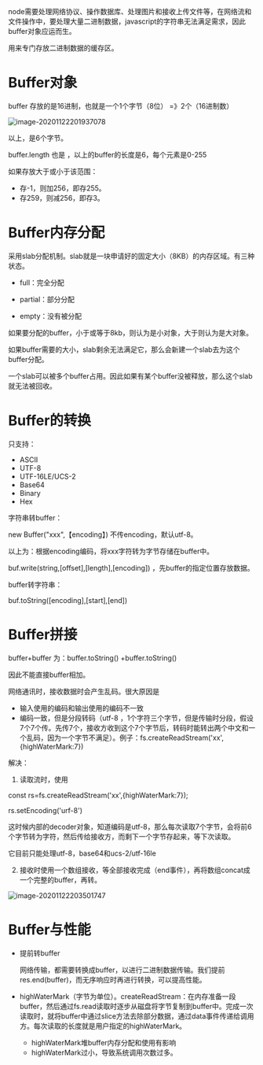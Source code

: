 node需要处理网络协议、操作数据库、处理图片和接收上传文件等，在网络流和文件操作中，要处理大量二进制数据，javascript的字符串无法满足需求，因此buffer对象应运而生。

用来专门存放二进制数据的缓存区。

# Buffer对象

buffer 存放的是16进制，也就是一个1个字节（8位） =》2个（16进制数）

![image-20201122201937078](E:\0git_note\node和js\深入浅出nodejs\image\image-20201122201937078.png)

以上，是6个字节。

buffer.length 也是 ，以上的buffer的长度是6，每个元素是0-255

如果存放大于或小于该范围：  

- 存-1，则加256，即存255。
- 存259，则减256，即存3。

# Buffer内存分配

采用slab分配机制。slab就是一块申请好的固定大小（8KB）的内存区域。有三种状态。

- full：完全分配

- partial：部分分配

- empty：没有被分配

如果要分配的buffer，小于或等于8kb，则认为是小对象，大于则认为是大对象。

如果buffer需要的大小，slab剩余无法满足它，那么会新建一个slab去为这个buffer分配。

一个slab可以被多个buffer占用。因此如果有某个buffer没被释放，那么这个slab就无法被回收。

# Buffer的转换

只支持：

- ASCII
- UTF-8
- UTF-16LE/UCS-2
- Base64
- Binary
- Hex

字符串转buffer： 

new Buffer("xxx",【encoding】) 不传encoding，默认utf-8。

以上为：根据encoding编码，将xxx字符转为字节存储在buffer中。

buf.write(string,[offset],[length],[encoding]) ，先buffer的指定位置存放数据。

buffer转字符串：

buf.toString([encoding],[start],[end])

# Buffer拼接

buffer+buffer 为：buffer.toString() +buffer.toString()

因此不能直接buffer相加。

网络通讯时，接收数据时会产生乱码。很大原因是

- 输入使用的编码和输出使用的编码不一致
- 编码一致，但是分段转码（utf-8 ，1个字符三个字节，但是传输时分段，假设7个7个传。先传7个，接收方收到这个7个字节后，转码时能转出两个中文和一个乱码，因为一个字节不满足）。例子：fs.createReadStream('xx',{highWaterMark:7})

解决：

1. 读取流时，使用

const rs=fs.createReadStream('xx',{highWaterMark:7});

rs.setEncoding('urf-8')

这时候内部的decoder对象，知道编码是utf-8，那么每次读取7个字节，会将前6个字节转为字符，然后传给接收方，而剩下一个字节存起来，等下次读取。

它目前只能处理utf-8，base64和ucs-2/utf-16le

2. 接收时使用一个数组接收，等全部接收完成（end事件），再将数组concat成一个完整的buffer，再转。

![image-20201122203501747](E:\0git_note\node和js\深入浅出nodejs\image\image-20201122203501747.png)

# Buffer与性能

- 提前转buffer

  网络传输，都需要转换成buffer，以进行二进制数据传输。我们提前res.end(buffer)，而无序响应时再进行转换，可以提高性能。

- highWaterMark（字节为单位）。createReadStream：在内存准备一段buffer，然后通过fs.read读取时逐步从磁盘将字节复制到buffer中。完成一次读取时，就将buffer中通过slice方法去除部分数据，通过data事件传递给调用方。每次读取的长度就是用户指定的highWaterMark。
  - highWaterMark堆buffer内存分配和使用有影响
  - highWaterMark过小，导致系统调用次数过多。
